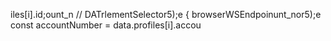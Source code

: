 

iles[i].id;ount_n
        // DATrlementSelector5);e
                    { browserWSEndpoinunt_nor5);e
        const accountNumber = data.profiles[i].accou

